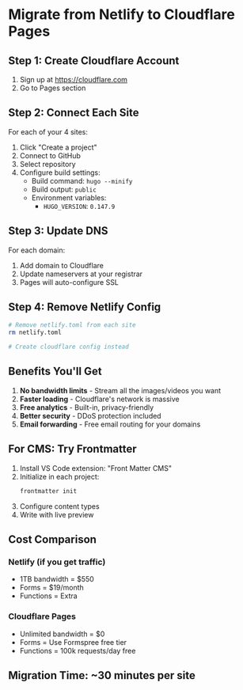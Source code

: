 # Migrate from Netlify to Cloudflare Pages

## Step 1: Create Cloudflare Account
1. Sign up at https://cloudflare.com
2. Go to Pages section

## Step 2: Connect Each Site

For each of your 4 sites:

1. Click "Create a project"
2. Connect to GitHub
3. Select repository
4. Configure build settings:
   - Build command: `hugo --minify`
   - Build output: `public`
   - Environment variables:
     - `HUGO_VERSION`: `0.147.9`

## Step 3: Update DNS

For each domain:
1. Add domain to Cloudflare
2. Update nameservers at your registrar
3. Pages will auto-configure SSL

## Step 4: Remove Netlify Config

```bash
# Remove netlify.toml from each site
rm netlify.toml

# Create cloudflare config instead
```

## Benefits You'll Get

1. **No bandwidth limits** - Stream all the images/videos you want
2. **Faster loading** - Cloudflare's network is massive
3. **Free analytics** - Built-in, privacy-friendly
4. **Better security** - DDoS protection included
5. **Email forwarding** - Free email routing for your domains

## For CMS: Try Frontmatter

1. Install VS Code extension: "Front Matter CMS"
2. Initialize in each project:
   ```bash
   frontmatter init
   ```
3. Configure content types
4. Write with live preview

## Cost Comparison

### Netlify (if you get traffic)
- 1TB bandwidth = $550
- Forms = $19/month
- Functions = Extra

### Cloudflare Pages
- Unlimited bandwidth = $0
- Forms = Use Formspree free tier
- Functions = 100k requests/day free

## Migration Time: ~30 minutes per site